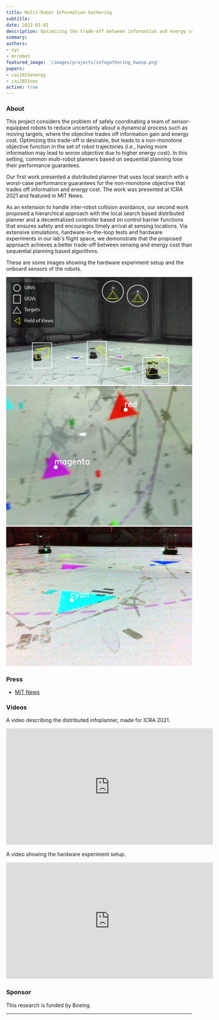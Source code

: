 ```yaml
---
title: Multi-Robot Information Gathering
subtitle:
date: 2022-01-01
description: Optimizing the trade-off between information and energy cost.
summary:
authors:
- xyc
- mrrobot
featured_image: '/images/projects/infogathering_hwexp.png'
papers:
- cai2023energy
- cai2021non
active: true
---
```



### About

This project considers the problem of safely coordinating a team of sensor-equipped robots to reduce uncertainty about a dynamical process such as moving targets, where the objective trades off information gain and energy cost. Optimizing this trade-off is desirable, but leads to a non-monotone objective function in the set of robot trajectories (i.e., having more information may lead to worse objective due to higher energy cost). In this setting, common multi-robot planners based on sequential planning lose their performance guarantees. 

Our first work presented a distributed planner that uses local search with a worst-case performance guarantees for the non-monotone objective that trades off information and energy cost. The work was presented at ICRA 2021 and featured in MIT News.

As an extension to handle inter-robot collision avoidance, our second work proposed a hierarchical approach with the local search based distributed planner and a decentralized controller based on control barrier functions that ensures safety and encourages timely arrival at sensing locations. Via extensive simulations, hardware-in-the-loop tests and hardware experiments in our lab's flight space, we demonstrate that the proposed approach achieves a better trade-off between sensing and energy cost than sequential planning based algorithms.

These are some images showing the hardware experiment setup and the onboard sensors of the robots.

![](/images/projects/infogathering_hwexp.png)
![](/images/projects/infogathering_hwexp_HX19.png)
![](/images/projects/infogathering_hwexp_TB02.png)


### Press

* [MIT News](https://news.mit.edu/2021/robots-collaborate-search-0513)


### Videos

A video describing the distributed infoplanner, made for ICRA 2021.
<iframe width="560" height="315" src="https://www.youtube.com/embed/xWgFi6fwex0" frameborder="0" allow="autoplay; encrypted-media" allowfullscreen></iframe>

A video showing the hardware experiment setup.
<iframe width="560" height="315" src="https://www.youtube.com/embed/IJtQL7orBgA" frameborder="0" allow="autoplay; encrypted-media" allowfullscreen></iframe>

### Sponsor

This research is funded by Boeing.

---

